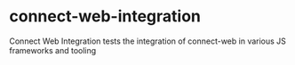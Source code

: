 # connect-web-integration
Connect Web Integration tests the integration of connect-web in various JS frameworks and tooling
